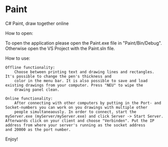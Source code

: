 # Paint
C# Paint, draw together online

How to open:

To open the application please open the Paint.exe file in "Paint/Bin/Debug". Otherwise open the VS Project with the Paint.sln file.

How to use:

    Offline functionality: 
        Choose between printing text and drawing lines and rectangles. It's possible to change the pen's thickness and 
        color in the menu bar. It is also possible to save and load existing drawings from your computer. Press "NEU" to wipe the
        drawing panel clean.
        
    Online functionality: 
        After connecting with other computers by putting in the Port- and Socket-numbers you can work on you drawings with multiple other
        people simultaneaously. In order to connect, start the myServer.exe (myServer/myServer.exe) and click Server -> Start Server.             Afterwards click on your client and choose "Verbinden". Put the IP address from where your server's running as the socket address         and 20000 as the port number.
        
Enjoy!
